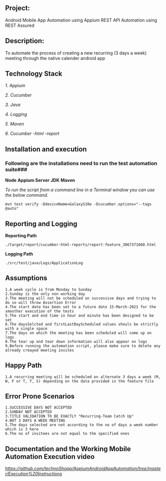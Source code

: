 ## Project:
Android Mobile App Automation using Appium 
REST API Automation using REST Assured 

## Description:
To automate the process of creating a new recurring (3 days a week) meeting through the native calender android app

## Technology Stack

*1. Appium*

*2. Cucumber*

*3. Java*

*4. Logging*

*5. Maven*

*6. Cucumber -html -report*


## Installation and execution

### Following are the installations need to run the test automation suite###
**Node**
**Appium Server**
**JDK**
**Maven**


*To run the script from a command line in a Terminal window you can use the below command.*
```
mvn test verify -DdeviceName=GalaxyS10e -Dcucumber.options="--tags @auto"
```

## Reporting and Logging
**Reporting Path**
```
./target/report/cucumber-html-reports/report-feature_3867371660.html
```
**Logging Path**
```
./src/test/java/Logs/ApplicationLog
```

## Assumptions

```
1.A week cycle is from Monday to Sunday
2.Sunday is the only non working day
3.The meeting will not be scheduled on successive days and trying to do so will throw Assertion Error
4.The start date has been set to a future date 15-March-2021 for the smoother execution of the tests
5.The start and end time in hour and minute has been designed to be set
6.The daysSelcted and firstLastDayScheduled values shouls be strictly with a single space
7.The days on which the meeting has been scheduled will come up on logs
8.The tear up and tear down information will also appear on logs
9.Before running the automation script, please make sure to delete any already creayed meeting invites
```



## Happy Path

```
1.A recurring meeting will be scheduled on alternate 3 days a week (M, W, F or T, T, S) depending on the data provided in the feature file
```



## Error Prone Scenarios

```
1.SUCCESSIVE DAYS NOT ACCEPTED
2.SUNDAY NOT ACCEPTED
3.TITLE VALIDATION TO BE EXACTLY "Recurring-Team Catch Up"
4.NOT 3 DAYS A WEEK MEETING
5.The days selected are not according to the no of days a week number which is 3 here
6.The no of invitees are not equal to the specified ones
```



## Documentation and the Working Mobile Automation Execution video

*https://github.com/technoShopp/AppiumAndroidAppAutomation/tree/master/Execution%20Instructions*


